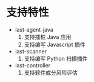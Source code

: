 # 支持特性

- iast-agent-java
  1. 支持插桩 Java 应用
  2. 支持编写 Javascript 插件
- iast-scanner
  1. 支持编写 Python 扫描插件
- iast-controller
  1. 支持软件成分风险评估
